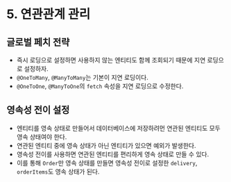 # 5. 연관관계 관리
## 글로벌 페치 전략
- 즉시 로딩으로 설정하면 사용하지 않는 엔티티도 함께 조회되기 때문에 지연 로딩으로 설정하자.
- `@OneToMany`, `@ManyToMany`는 기본이 지연 로딩이다.
- `@OneToOne`, `@ManyToOne`의 `fetch` 속성을 지연 로딩으로 수정한다.

## 영속성 전이 설정
- 엔티티를 영속 상태로 만들어서 데이터베이스에 저장하려먼 연관된 엔티티도 모두 영속 상태여야 한다.
- 연관된 엔티티 중에 영속 상태가 아닌 엔티티가 있으면 예외가 발생한다.
- 영속성 전이를 사용하면 연관된 엔티티를 편리하게 영속 상태로 만들 수 있다.
- 이를 통해 `Order`만 영속 상태를 만들면 영속성 전이로 설정한 `delivery`, `orderItems`도 영속 상태가 된다.

